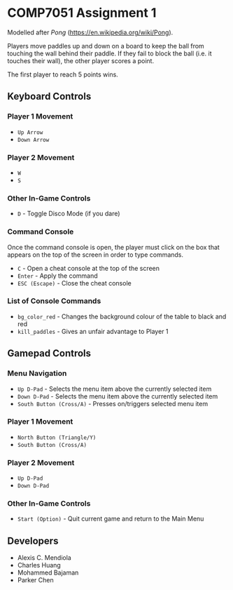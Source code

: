 # COMP7051 Assignment 1

Modelled after *Pong* (https://en.wikipedia.org/wiki/Pong).

Players move paddles up and down on a board to keep the ball from touching the wall behind their paddle. If they fail to block the ball (i.e. it touches their wall), the other player scores a point.

The first player to reach 5 points wins.



## Keyboard Controls

### Player 1 Movement

* `Up Arrow`
* `Down Arrow`

### Player 2 Movement

* `W`
* `S`

### Other In-Game Controls

* `D` - Toggle Disco Mode (if you dare)

### Command Console

Once the command console is open, the player must click on the box that appears on the top of the screen in order to type commands.

* `C` - Open a cheat console at the top of the screen
* `Enter` - Apply the command
* `ESC (Escape)` - Close the cheat console

### List of Console Commands

* `bg_color_red` - Changes the background colour of the table to black and red
* `kill_paddles` - Gives an unfair advantage to Player 1



## Gamepad Controls

### Menu Navigation

* `Up D-Pad` - Selects the menu item above the currently selected item
* `Down D-Pad` - Selects the menu item above the currently selected item
* `South Button (Cross/A)` - Presses on/triggers selected menu item

### Player 1 Movement

* `North Button (Triangle/Y)`
* `South Button (Cross/A)`

### Player 2 Movement

* `Up D-Pad`
* `Down D-Pad`

### Other In-Game Controls

* `Start (Option)` - Quit current game and return to the Main Menu



## Developers

* Alexis C. Mendiola
* Charles Huang
* Mohammed Bajaman
* Parker Chen

